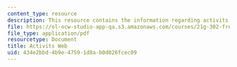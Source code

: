 ```yaml
---
content_type: resource
description: This resource contains the information regarding activits web.
file: https://ol-ocw-studio-app-qa.s3.amazonaws.com/courses/21g-302-french-ii-fall-2004/434e2bbd4b9e47591d8ab0d026fcec09_MIT21G_302_F04_Web_G.pdf
file_type: application/pdf
resourcetype: Document
title: Activits Web
uid: 434e2bbd-4b9e-4759-1d8a-b0d026fcec09
---
```

